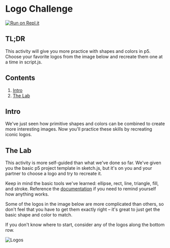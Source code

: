 # Logo Challenge

[![Run on Repl.it](https://repl.it/badge/github/upperlinecode/mad-libs-javascript)](https://repl.it/github/upperlinecode/mad-libs-javascript)

## TL;DR

This activity will give you more practice with shapes and colors in p5. Choose your favorite logos from the image below and recreate them one at a time in script.js.

## Contents

1. [Intro](#intro)
2. [The Lab](#the-lab)

## Intro

We've just seen how primitive shapes and colors can be combined to create more interesting images. Now you'll practice these skills by recreating iconic logos.

## The Lab

This activity is more self-guided than what we've done so far. We've given you the basic p5 project template in sketch.js, but it's on you and your partner to choose a logo and try to recreate it.

Keep in mind the basic tools we've learned: ellipse, rect, line, triangle, fill, and stroke. Reference the [documentation](https://p5js.org/reference/) if you need to remind yourself how anything works.

Some of the logos in the image below are more complicated than others, so don't feel that you have to get them exactly right – it's great to just get the basic shape and color to match.

If you don't know where to start, consider any of the logos along the bottom row.

![Logos](https://cdn.glitch.com/20b95798-6f01-45c6-8fc7-a706c95d44a9%2Flogos.jpg?v=1512863797321)

